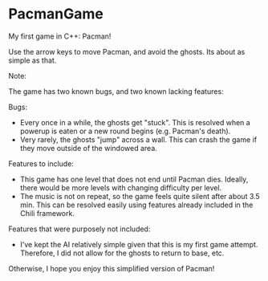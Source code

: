 # PacmanGame
My first game in C++: Pacman!

Use the arrow keys to move Pacman, and avoid the ghosts. Its about as simple as that.

Note:

The game has two known bugs, and two known lacking features:

Bugs:
- Every once in a while, the ghosts get "stuck". This is resolved when a powerup is eaten or a new round begins (e.g. Pacman's death).
- Very rarely, the ghosts "jump" across a wall. This can crash the game if they move outside of the windowed area.

Features to include:
- This game has one level that does not end until Pacman dies. Ideally, there would be more levels with changing difficulty per level.
- The music is not on repeat, so the game feels quite silent after about 3.5 min. This can be resolved easily using features already included in the Chili framework.



Features that were purposely not included:
- I've kept the AI relatively simple given that this is my first game attempt. Therefore, I did not allow for the ghosts to return to base, etc.


Otherwise, I hope you enjoy this simplified version of Pacman!
